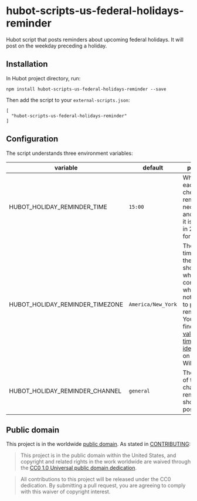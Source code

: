 # hubot-scripts-us-federal-holidays-reminder

Hubot script that posts reminders about upcoming federal holidays.  It will
post on the weekday preceding a holiday.

## Installation

In Hubot project directory, run:

`npm install hubot-scripts-us-federal-holidays-reminder --save`

Then add the script to your `external-scripts.json`:

```
[
  "hubot-scripts-us-federal-holidays-reminder"
]
```

## Configuration

The script understands three environment variables:

|variable|default|purpose|
|---|---|---|
|HUBOT_HOLIDAY_REMINDER_TIME|`15:00`|What time each day to check if a reminder is necessary and post if it is.  This is in 24-hour format.
|HUBOT_HOLIDAY_REMINDER_TIMEZONE|`America/New_York`|The timezone the bot should use when considering whether or not it's time to post a reminder.  You can find a [list of valid timezone identifiers](https://en.wikipedia.org/wiki/List_of_tz_database_time_zones) on Wikipedia.
|HUBOT_HOLIDAY_REMINDER_CHANNEL|`general`|The name of the channel reminders should be posted to.

## Public domain

This project is in the worldwide [public domain](LICENSE.md). As stated in [CONTRIBUTING](CONTRIBUTING.md):

> This project is in the public domain within the United States, and copyright and related rights in the work worldwide are waived through the [CC0 1.0 Universal public domain dedication](https://creativecommons.org/publicdomain/zero/1.0/).

> All contributions to this project will be released under the CC0 dedication. By submitting a pull request, you are agreeing to comply with this waiver of copyright interest.

